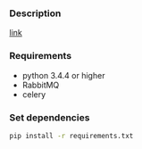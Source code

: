 ### Description
[link](https://docs.google.com/document/d/1r5g-Mb0rp7_a20bpXCS-UJamDxXTPUyhmgymWwKaCPA/edit)

### Requirements

* python 3.4.4 or higher
* RabbitMQ
* celery

### Set dependencies
```bash
pip install -r requirements.txt
```
